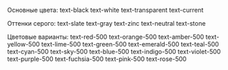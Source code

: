 
Основные цвета:
text-black
text-white
text-transparent
text-current


Оттенки серого:
text-slate
text-gray
text-zinc
text-neutral
text-stone


Цветовые варианты:
text-red-500
text-orange-500
text-amber-500
text-yellow-500
text-lime-500
text-green-500
text-emerald-500
text-teal-500
text-cyan-500
text-sky-500
text-blue-500
text-indigo-500
text-violet-500
text-purple-500
text-fuchsia-500
text-pink-500
text-rose-500